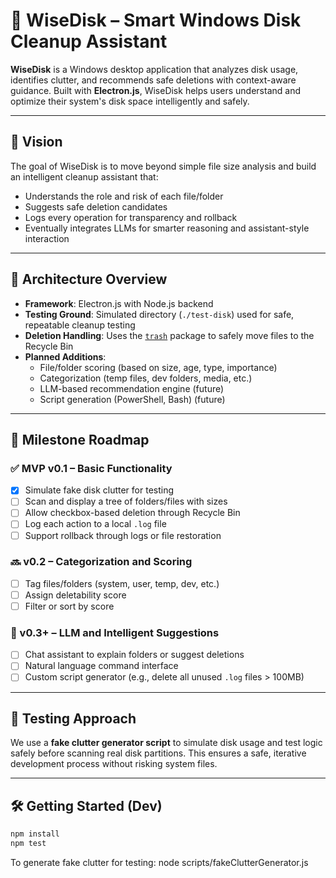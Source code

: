 # 🧠 WiseDisk – Smart Windows Disk Cleanup Assistant

**WiseDisk** is a Windows desktop application that analyzes disk usage, identifies clutter, and recommends safe deletions with context-aware guidance. Built with **Electron.js**, WiseDisk helps users understand and optimize their system's disk space intelligently and safely.

---

## 🚀 Vision

The goal of WiseDisk is to move beyond simple file size analysis and build an intelligent cleanup assistant that:
- Understands the role and risk of each file/folder
- Suggests safe deletion candidates
- Logs every operation for transparency and rollback
- Eventually integrates LLMs for smarter reasoning and assistant-style interaction

---

## 🧩 Architecture Overview

- **Framework**: Electron.js with Node.js backend
- **Testing Ground**: Simulated directory (`./test-disk`) used for safe, repeatable cleanup testing
- **Deletion Handling**: Uses the [`trash`](https://www.npmjs.com/package/trash) package to safely move files to the Recycle Bin
- **Planned Additions**:
  - File/folder scoring (based on size, age, type, importance)
  - Categorization (temp files, dev folders, media, etc.)
  - LLM-based recommendation engine (future)
  - Script generation (PowerShell, Bash) (future)

---

## 📅 Milestone Roadmap

### ✅ MVP v0.1 – Basic Functionality
- [x] Simulate fake disk clutter for testing
- [ ] Scan and display a tree of folders/files with sizes
- [ ] Allow checkbox-based deletion through Recycle Bin
- [ ] Log each action to a local `.log` file
- [ ] Support rollback through logs or file restoration

### 🔜 v0.2 – Categorization and Scoring
- [ ] Tag files/folders (system, user, temp, dev, etc.)
- [ ] Assign deletability score
- [ ] Filter or sort by score

### 🔮 v0.3+ – LLM and Intelligent Suggestions
- [ ] Chat assistant to explain folders or suggest deletions
- [ ] Natural language command interface
- [ ] Custom script generator (e.g., delete all unused `.log` files > 100MB)

---

## 🧪 Testing Approach

We use a **fake clutter generator script** to simulate disk usage and test logic safely before scanning real disk partitions. This ensures a safe, iterative development process without risking system files.

---

## 🛠 Getting Started (Dev)

```bash
npm install
npm test
```
To generate fake clutter for testing:
node scripts/fakeClutterGenerator.js
